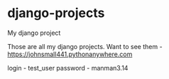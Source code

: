 # django-projects
My django project

Those are all my django projects. Want to see them - https://johnsmall441.pythonanywhere.com

login - test_user
password - manman3.14
